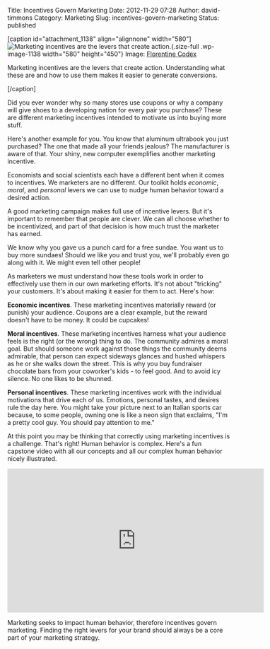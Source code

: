Title: Incentives Govern Marketing
Date: 2012-11-29 07:28
Author: david-timmons
Category: Marketing
Slug: incentives-govern-marketing
Status: published

\[caption id="attachment\_1138" align="alignnone"
width="580"\]![Marketing incentives are the levers that create
action.](http://david.timmons.io/wp-content/uploads/2012/11/incentives-govern-marketing0.jpg "Marketing Incentives"){.size-full
.wp-image-1138 width="580" height="450"} Image: [Florentine
Codex](http://commons.wikimedia.org/wiki/File:Aztec_feast_4.jpg "Aztec feast illustration from the Florentine Codex, Late 16th century.")

Marketing incentives are the levers that create action. Understanding
what these are and how to use them makes it easier to generate
conversions.

\[/caption\]

Did you ever wonder why so many stores use coupons or why a company will
give shoes to a developing nation for every pair you purchase? These are
different marketing incentives intended to motivate us into buying more
stuff.

Here's another example for you. You know that aluminum ultrabook you
just purchased? The one that made all your friends jealous? The
manufacturer is aware of that. Your shiny, new computer exemplifies
another marketing incentive.

Economists and social scientists each have a different bent when it
comes to incentives. We marketers are no different. Our toolkit holds
*economic*, *moral*, and *personal* levers we can use to nudge human
behavior toward a desired action.

A good marketing campaign makes full use of incentive levers. But it's
important to remember that people are clever. We can all choose whether
to be incentivized, and part of that decision is how much trust the
marketer has earned.

We know why you gave us a punch card for a free sundae. You want us to
buy more sundaes! Should we like you and trust you, we'll probably even
go along with it. We might even tell other people!

As marketers we must understand how these tools work in order to
effectively use them in our own marketing efforts. It's not about
"tricking" your customers. It's about making it easier for them to act.
Here's how:

**Economic incentives**. These marketing incentives materially reward
(or punish) your audience. Coupons are a clear example, but the reward
doesn't have to be money. It could be cupcakes!

**Moral incentives**. These marketing incentives harness what your
audience feels is the right (or the wrong) thing to do. The community
admires a moral goal. But should someone work against those things the
community deems admirable, that person can expect sideways glances and
hushed whispers as he or she walks down the street. This is why you buy
fundraiser chocolate bars from your coworker's kids - to feel good. And
to avoid icy silence. No one likes to be shunned.

**Personal incentives**. These marketing incentives work with the
individual motivations that drive each of us. Emotions, personal tastes,
and desires rule the day here. You might take your picture next to an
Italian sports car because, to some people, owning one is like a neon
sign that exclaims, "I'm a pretty cool guy. You should pay attention to
me."

At this point you may be thinking that correctly using marketing
incentives is a challenge. That's right! Human behavior is complex.
Here's a fun capstone video with all our concepts and all our complex
human behavior nicely illustrated.

<iframe width="580" height="326" src="http://www.youtube.com/embed/osUwukXSd0k?rel=0" frameborder="0" allowfullscreen></iframe>

Marketing seeks to impact human behavior, therefore incentives govern
marketing. Finding the right levers for your brand should always be a
core part of your marketing strategy.
